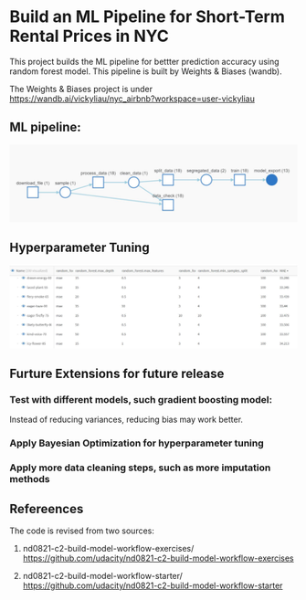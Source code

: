 # Build an ML Pipeline for Short-Term Rental Prices in NYC

This project builds the ML pipeline for bettter prediction accuracy using random forest model. This pipeline is built by Weights & Biases (wandb). 

The Weights & Biases project is under https://wandb.ai/vickyliau/nyc_airbnb?workspace=user-vickyliau

## ML pipeline:
![alt text](https://github.com/vickyting0910/nd0821-c2-build-model-workflow-starter/blob/master/images/pipeline.JPG)

## Hyperparameter Tuning
![alt text](https://github.com/vickyting0910/nd0821-c2-build-model-workflow-starter/blob/master/images/MAE_dataset1.JPG)

## Furture Extensions for future release
### Test with different models, such gradient boosting model: 

Instead of reducing variances, reducing bias may work better. 

### Apply Bayesian Optimization for hyperparameter tuning

### Apply more data cleaning steps, such as more imputation methods

## Refereences
The code is revised from two sources:
1. nd0821-c2-build-model-workflow-exercises/ https://github.com/udacity/nd0821-c2-build-model-workflow-exercises

2. nd0821-c2-build-model-workflow-starter/ https://github.com/udacity/nd0821-c2-build-model-workflow-starter

